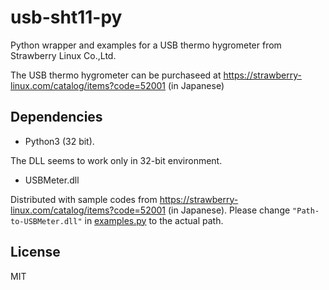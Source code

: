 # usb-sht11-py
Python wrapper and examples for a USB thermo hygrometer from Strawberry Linux Co.,Ltd.

The USB thermo hygrometer can be purchaseed at https://strawberry-linux.com/catalog/items?code=52001 (in Japanese)

## Dependencies
- Python3 (32 bit).

The DLL seems to work only in 32-bit environment.

- USBMeter.dll

Distributed with sample codes from https://strawberry-linux.com/catalog/items?code=52001 (in Japanese). Please change ``"Path-to-USBMeter.dll"`` in [examples.py](./examples.py) to the actual path.

## License
MIT
